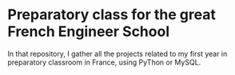 # Preparatory class for the great French Engineer School 

In that repository, I gather all the projects related to my first year in preparatory classroom in France, using PyThon or MySQL.
